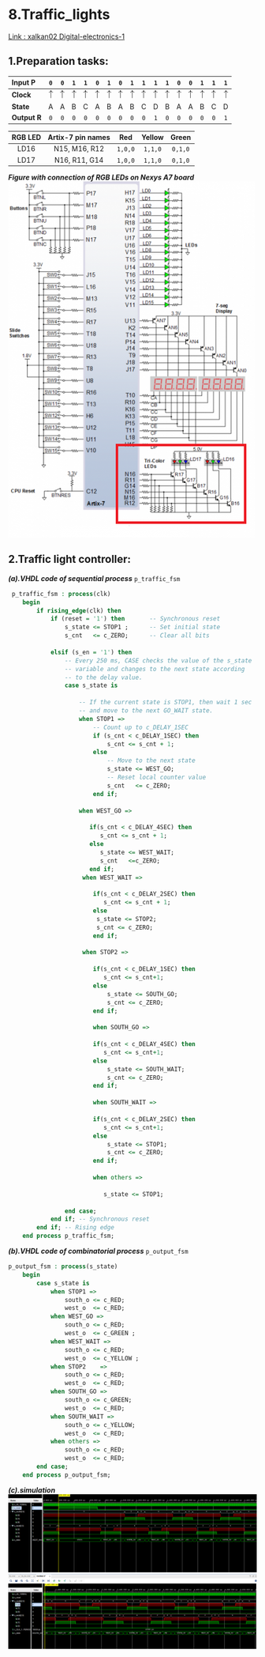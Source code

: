 
# 8.Traffic_lights

[Link : xalkan02 Digital-electronics-1](https://github.com/TarikVUT/Digital-electronics-1/tree/main/labs/8.traffic_lights)
## 1.Preparation tasks:

| **Input P** | `0` | `0` | `1` | `1` | `0` | `1` | `0` | `1` | `1` | `1` | `1` | `0` | `0` | `1` | `1` | `1` |
| :-- | :-: | :-: | :-: | :-: | :-: | :-: | :-: | :-: | :-: | :-: | :-: | :-: | :-: | :-: | :-: | :-: |
| **Clock** | ![rising](https://github.com/TarikVUT/Digital-electronics-1/blob/main/labs/8.traffic_lights/image/1.png) | ![rising](https://github.com/TarikVUT/Digital-electronics-1/blob/main/labs/8.traffic_lights/image/1.png) | ![rising](https://github.com/TarikVUT/Digital-electronics-1/blob/main/labs/8.traffic_lights/image/1.png) | ![rising](https://github.com/TarikVUT/Digital-electronics-1/blob/main/labs/8.traffic_lights/image/1.png) | ![rising](https://github.com/TarikVUT/Digital-electronics-1/blob/main/labs/8.traffic_lights/image/1.png) | ![rising](https://github.com/TarikVUT/Digital-electronics-1/blob/main/labs/8.traffic_lights/image/1.png) | ![rising](https://github.com/TarikVUT/Digital-electronics-1/blob/main/labs/8.traffic_lights/image/1.png) | ![rising](https://github.com/TarikVUT/Digital-electronics-1/blob/main/labs/8.traffic_lights/image/1.png) | ![rising](https://github.com/TarikVUT/Digital-electronics-1/blob/main/labs/8.traffic_lights/image/1.png) | ![rising](https://github.com/TarikVUT/Digital-electronics-1/blob/main/labs/8.traffic_lights/image/1.png) | ![rising](https://github.com/TarikVUT/Digital-electronics-1/blob/main/labs/8.traffic_lights/image/1.png) | ![rising](https://github.com/TarikVUT/Digital-electronics-1/blob/main/labs/8.traffic_lights/image/1.png) | ![rising](https://github.com/TarikVUT/Digital-electronics-1/blob/main/labs/8.traffic_lights/image/1.png) | ![rising](https://github.com/TarikVUT/Digital-electronics-1/blob/main/labs/8.traffic_lights/image/1.png) | ![rising](https://github.com/TarikVUT/Digital-electronics-1/blob/main/labs/8.traffic_lights/image/1.png) | ![rising](https://github.com/TarikVUT/Digital-electronics-1/blob/main/labs/8.traffic_lights/image/1.png) |
| **State** | A | A | B | C | A | B | A | B | C | D | B | A | A | B | C | D |
| **Output R** | `0` | `0` | `0` | `0` | `0` | `0` | `0` | `0` | `0` | `1` | `0` | `0` | `0` |  `0` |  `0` | `1` |


| **RGB LED** | **Artix-7 pin names** | **Red** | **Yellow** | **Green** |
| :-: | :-: | :-: | :-: | :-: |
| LD16 | N15, M16, R12 | `1,0,0` | `1,1,0` | `0,1,0` |
| LD17 | N16, R11, G14 | `1,0,0` | `1,1,0` | `0,1,0` |
***Figure with connection of RGB LEDs on Nexys A7 board***
![](https://github.com/TarikVUT/Digital-electronics-1/blob/main/labs/8.traffic_lights/image/n4r.png)

## 2.Traffic light controller:
***(a).VHDL code of sequential process*** `p_traffic_fsm`
```vhdl
 p_traffic_fsm : process(clk)
    begin
        if rising_edge(clk) then
            if (reset = '1') then       -- Synchronous reset
                s_state <= STOP1 ;      -- Set initial state
                s_cnt   <= c_ZERO;      -- Clear all bits

            elsif (s_en = '1') then
                -- Every 250 ms, CASE checks the value of the s_state 
                -- variable and changes to the next state according 
                -- to the delay value.
                case s_state is

                    -- If the current state is STOP1, then wait 1 sec
                    -- and move to the next GO_WAIT state.
                    when STOP1 =>
                        -- Count up to c_DELAY_1SEC
                        if (s_cnt < c_DELAY_1SEC) then
                            s_cnt <= s_cnt + 1;
                        else
                            -- Move to the next state
                            s_state <= WEST_GO;
                            -- Reset local counter value
                            s_cnt   <= c_ZERO;
                        end if;

                    when WEST_GO =>
                    
                       if(s_cnt < c_DELAY_4SEC) then
                          s_cnt <= s_cnt + 1;
                       else
                          s_state <= WEST_WAIT;
                          s_cnt   <=c_ZERO;
                       end if;
                     when WEST_WAIT =>
                     
                        if(s_cnt < c_DELAY_2SEC) then
                           s_cnt <= s_cnt + 1;
                        else 
                         s_state <= STOP2;
                         s_cnt <= c_ZERO;
                        end if;
                        
                     when STOP2 =>
                       
                        if(s_cnt < c_DELAY_1SEC) then
                           s_cnt <= s_cnt+1;
                        else
                            s_state <= SOUTH_GO;
                            s_cnt <= c_ZERO;
                        end if;
                        
                        when SOUTH_GO =>
                       
                        if(s_cnt < c_DELAY_4SEC) then
                           s_cnt <= s_cnt+1;
                        else
                            s_state <= SOUTH_WAIT;
                            s_cnt <= c_ZERO;
                        end if;
                       
                        when SOUTH_WAIT =>
                       
                        if(s_cnt < c_DELAY_2SEC) then
                           s_cnt <= s_cnt+1;
                        else
                            s_state <= STOP1;
                            s_cnt <= c_ZERO;
                        end if;

                        when others =>
                        
                           s_state <= STOP1;

                end case;
            end if; -- Synchronous reset
        end if; -- Rising edge
    end process p_traffic_fsm;
```
***(b).VHDL code of combinatorial process*** `p_output_fsm`
```vhdl
p_output_fsm : process(s_state)
    begin
        case s_state is
            when STOP1 =>
                south_o <= c_RED;
                west_o  <= c_RED;
            when WEST_GO =>
                south_o <= c_RED;
                west_o  <= c_GREEN ;
            when WEST_WAIT =>
                south_o <= c_RED;
                west_o  <= c_YELLOW ;
            when STOP2    =>
                south_o <= c_RED;
                west_o  <= c_RED;
            when SOUTH_GO =>
                south_o <= c_GREEN;
                west_o  <= c_RED;
            when SOUTH_WAIT =>
                south_o <= c_YELLOW;
                west_o  <= c_RED;
            when others =>
                south_o <= c_RED;
                west_o  <= c_RED;
        end case;
    end process p_output_fsm;
```
***(c).simulation***
![](https://github.com/TarikVUT/Digital-electronics-1/blob/main/labs/8.traffic_lights/image/simulation.png)
![](https://github.com/TarikVUT/Digital-electronics-1/blob/main/labs/8.traffic_lights/image/simulation2.png)
